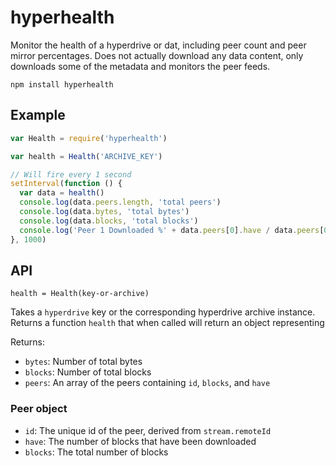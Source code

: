 # hyperhealth

Monitor the health of a hyperdrive or dat, including peer count and peer mirror percentages. Does not actually download any data content, only downloads some of the metadata and monitors the peer feeds.

```
npm install hyperhealth
```

## Example

```js
var Health = require('hyperhealth')

var health = Health('ARCHIVE_KEY')

// Will fire every 1 second
setInterval(function () {
  var data = health()
  console.log(data.peers.length, 'total peers')
  console.log(data.bytes, 'total bytes')
  console.log(data.blocks, 'total blocks')
  console.log('Peer 1 Downloaded %' + data.peers[0].have / data.peers[0].blocks)
}, 1000)
```

## API

```health = Health(key-or-archive)```

Takes a `hyperdrive` key or the corresponding hyperdrive archive instance. Returns a
function `health` that when called will return an object representing

Returns:

* ```bytes```: Number of total bytes
* ```blocks```: Number of total blocks
* ```peers```: An array of the peers containing `id`, `blocks`, and `have`

### Peer object

* `id`: The unique id of the peer, derived from `stream.remoteId`
* `have`: The number of blocks that have been downloaded
* `blocks`: The total number of blocks
